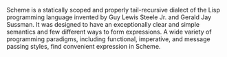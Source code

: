 Scheme is a statically scoped and properly tail-recursive dialect of
the Lisp programming language invented by Guy Lewis Steele Jr. and
Gerald Jay Sussman. It was designed to have an exceptionally clear and
simple semantics and few different ways to form expressions. A wide
variety of programming paradigms, including functional, imperative,
and message passing styles, find convenient expression in Scheme.
